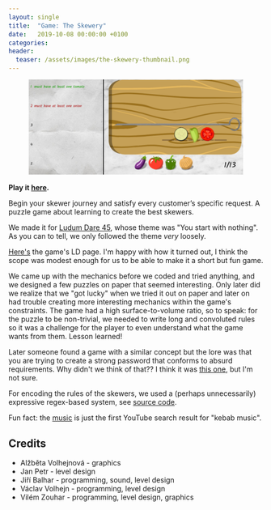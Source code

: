 ```yaml
---
layout: single
title:  "Game: The Skewery"
date:   2019-10-08 00:00:00 +0100
categories:
header:
  teaser: /assets/images/the-skewery-thumbnail.png
---
```


<figure>
	<a href="https://allemansratten.github.io/the-skewery/dist/index.html"><img src="/assets/images/the-skewery-thumbnail.png"></a>
	<!-- <figcaption></figcaption> -->
</figure>

**Play it [here](https://allemansratten.github.io/the-skewery/dist/index.html).**

Begin your skewer journey and satisfy every customer’s specific request.
A puzzle game about learning to create the best skewers.

We made it for [Ludum Dare 45](https://ldjam.com/events/ludum-dare/45),
whose theme was "You start with nothing".
As you can to tell, we only followed the theme _very_ loosely.

[Here's](https://ldjam.com/events/ludum-dare/45/the-skewery) the game's LD page.
I'm happy with how it turned out, I think the scope was modest enough for us to be able
to make it a short but fun game.

We came up with the mechanics before we coded and tried anything, and we designed a few puzzles
on paper that seemed interesting.
Only later did we realize that we "got lucky" when we tried it out on paper and later on had trouble
creating more interesting mechanics within the game's constraints.
The game had a high surface-to-volume ratio, so to speak: for the puzzle to be non-trivial, we needed
to write long and convoluted rules so it was a challenge for the player to even understand
what the game wants from them. Lesson learned!

Later someone found a game with a similar concept but the lore was that you are trying to
create a strong password that conforms to absurd requirements. Why didn't we think of that??
I think it was [this one](https://www.theverge.com/c/22526949/normal-password-system-generator-game),
but I'm not sure.

For encoding the rules of the skewers, we used a (perhaps unnecessarily) expressive regex-based system,
see [source code](https://github.com/allemansratten/the-skewery/blob/master/src/misc/levels.ts).

Fun fact: the [music](https://www.youtube.com/watch?v=4vItK3-Shyw) is just the first YouTube search result for "kebab music".

## Credits

- Alžběta Volhejnová - graphics
- Jan Petr - level design
- Jiří Balhar - programming, sound, level design
- Václav Volhejn - programming, level design
- Vilém Zouhar - programming, level design, graphics
